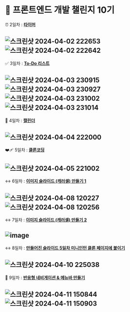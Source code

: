 # :seedling: 프론트엔드 개발 챌린지 10기

:alarm_clock: 2일차 : [**타이머**](https://yoonjeongyoo.github.io/frontend-challenge-project/02_Conutdown_Timer/timer.html)

![스크린샷 2024-04-02 222653](https://github.com/YoonjeongYoo/frontend-challenge-project/assets/145105916/2779be51-798a-484b-af6e-e40f81781446)
![스크린샷 2024-04-02 222642](https://github.com/YoonjeongYoo/frontend-challenge-project/assets/145105916/4ca2b412-8460-4002-982c-b64c1fdfdfcd)
--
:white_check_mark: 3일차 : [**To-Do 리스트**](https://yoonjeongyoo.github.io/frontend-challenge-project/03_ToDoList/todoList.html)

![스크린샷 2024-04-03 230915](https://github.com/YoonjeongYoo/frontend-challenge-project/assets/145105916/7f009258-1768-4f0a-9715-1562e189540f)
![스크린샷 2024-04-03 230927](https://github.com/YoonjeongYoo/frontend-challenge-project/assets/145105916/b2c412d8-7104-47e9-a4c4-8992cd1eabec)
![스크린샷 2024-04-03 231002](https://github.com/YoonjeongYoo/frontend-challenge-project/assets/145105916/e1e245c1-d500-4400-9e4e-d98cc12bdd0b)
![스크린샷 2024-04-03 231014](https://github.com/YoonjeongYoo/frontend-challenge-project/assets/145105916/233cfce1-6d74-497e-acb9-988930447264)
--
:date: 4일차 : [**캘린더**](https://yoonjeongyoo.github.io/frontend-challenge-project/04_Calendar/calendar.html)

![스크린샷 2024-04-04 222000](https://github.com/YoonjeongYoo/frontend-challenge-project/assets/145105916/c1dabcc6-fa4a-43b2-8fd8-ee8b71c121c0)
--
:mending_heart: 5일차 : [**클론코딩**](https://yoonjeongyoo.github.io/frontend-challenge-project/05_miniIntern/intern.html)

![스크린샷 2024-04-05 221002](https://github.com/YoonjeongYoo/frontend-challenge-project/assets/145105916/ce03c4c0-4020-4a32-8a04-797053997340)
--
:left_right_arrow: 6일차 : [**이미지 슬라이드 (캐러셀) 만들기 1**](https://yoonjeongyoo.github.io/frontend-challenge-project/06_Slide/slide.html)

![스크린샷 2024-04-08 120227](https://github.com/YoonjeongYoo/frontend-challenge-project/assets/145105916/fb0acd23-abe5-4c70-bac5-761e42aab9c5)
![스크린샷 2024-04-08 120256](https://github.com/YoonjeongYoo/frontend-challenge-project/assets/145105916/c39c059c-cf89-460d-9edb-d2688fc4530d)
--
:left_right_arrow: 7일차 : [**이미지 슬라이드 (캐러셀) 만들기 2**](https://yoonjeongyoo.github.io/frontend-challenge-project/07_Slide2/slide.html)

![image](https://github.com/YoonjeongYoo/frontend-challenge-project/assets/145105916/4c91767a-6330-4dc4-a49a-6c63260da2d6)
--
:left_right_arrow: 8일차 : [**만들어진 슬라이드 5일차 미니인턴 클론 페이지에 붙이기**](https://yoonjeongyoo.github.io/frontend-challenge-project/08_miniIntern+slide/intern.html)

![스크린샷 2024-04-10 225038](https://github.com/YoonjeongYoo/frontend-challenge-project/assets/145105916/64ac0bb7-0e9b-483d-acb5-efd19ee48683)
--

:thought_balloon: 9일차 : [**반응형 네비게이션 & 메뉴바 만들기**](https://yoonjeongyoo.github.io/frontend-challenge-project/09_navBar/nav.html)

![스크린샷 2024-04-11 150844](https://github.com/YoonjeongYoo/frontend-challenge-project/assets/145105916/d71813e9-29bc-49c6-9f8b-1eef1f625f20)
![스크린샷 2024-04-11 150903](https://github.com/YoonjeongYoo/frontend-challenge-project/assets/145105916/13967ec0-0975-4b92-b660-fd1a9260612d)
--





 
